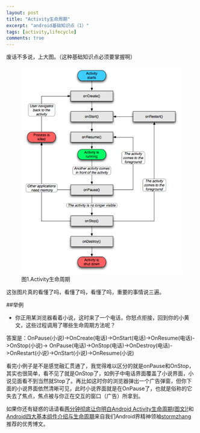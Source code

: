 ```yaml
---
layout: post
title: "Activity生命周期"
excerpt: "android基础知识点（1）"
tags: [activity,lifecycle]
comments: true
---
```


废话不多说，上大图。（这种基础知识点必须要掌握啊）

<figure>
	<img src="/images/activitylife.gif">
	<figcaption>图1.Activity生命周期</figcaption>
</figure>

这张图片真的看懂了吗，看懂了吗，看懂了吗，重要的事情说三遍。

##举例

- 你正用某浏览器看着小说，这时来了一个电话，你怒点拒接，回到你的小黄文，这些过程调用了哪些生命周期方法呢？

答案是：OnPause(小说)->OnCreate(电话)->OnStart(电话)->OnResume(电话)->OnStop(小说)->
OnPause(电话)->OnStop(电话)->OnDestroy(电话)->OnRestart(小说)->OnStart(小说)->OnResume(小说)

看完小例子是不是感觉融汇贯通了，我觉得难以区分的就是onPause和OnStop，其实也很简单，看不见了就是OnStop了，如例子中电话界面覆盖了小说界面，小说见面看不到当然就Stop了。再比如这时你的浏览器弹出一个广告弹窗，但你下面的小说界面依然清晰可见，此时小说界面就是在OnPause了，也就是俗称的它失去了焦点，焦点被与你正在交互的窗口（广告）所拿到。

如果你还有疑惑的话请看[两分钟彻底让你明白Android Activity生命周期(图文)!](http://blog.csdn.net/android_tutor/article/details/5772285)和[Android四大基本组件介绍与生命周期](http://www.cnblogs.com/bravestarrhu/archive/2012/05/02/2479461.html)来自我们Android界精神领袖[stormzhang](http://www.stormzhang.com/)推荐的优秀博文。

